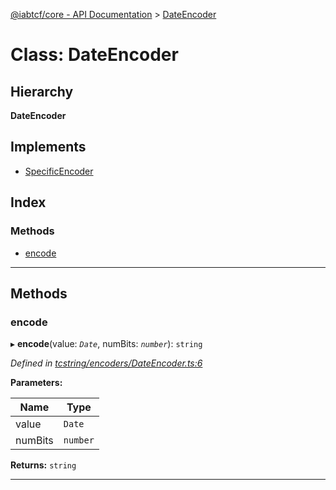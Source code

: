 [@iabtcf/core - API Documentation](../README.md) > [DateEncoder](../classes/dateencoder.md)

# Class: DateEncoder

## Hierarchy

**DateEncoder**

## Implements

* [SpecificEncoder](../interfaces/specificencoder.md)

## Index

### Methods

* [encode](dateencoder.md#encode)

---

## Methods

<a id="encode"></a>

###  encode

▸ **encode**(value: *`Date`*, numBits: *`number`*): `string`

*Defined in [tcstring/encoders/DateEncoder.ts:6](https://github.com/chrispaterson/iabtcf-es/blob/6f277fe/modules/core/src/tcstring/encoders/DateEncoder.ts#L6)*

**Parameters:**

| Name | Type |
| ------ | ------ |
| value | `Date` |
| numBits | `number` |

**Returns:** `string`

___

